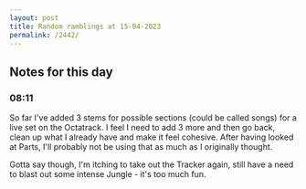 ```yaml
---
layout: post
title: Random ramblings at 15-04-2023
permalink: /2442/
---
```

## Notes for this day

### 08:11

So far I've added 3 stems for possible sections (could be called songs) for a
live set on the Octatrack. I feel I need to add 3 more and then go back, clean up what I already
have and make it feel cohesive. After having looked at Parts, I'll probably not
be using that as much as I originally thought.

Gotta say though, I'm itching to take out the Tracker again, still have a need
to blast out some intense Jungle - it's too much fun.
